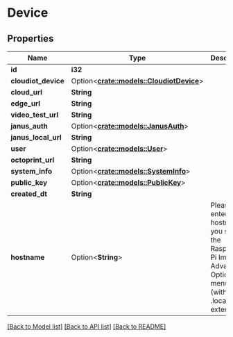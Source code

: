 # Device

## Properties

Name | Type | Description | Notes
------------ | ------------- | ------------- | -------------
**id** | **i32** |  | [readonly]
**cloudiot_device** | Option<[**crate::models::CloudiotDevice**](CloudiotDevice.md)> |  | [readonly]
**cloud_url** | **String** |  | [readonly]
**edge_url** | **String** |  | [readonly]
**video_test_url** | **String** |  | [readonly]
**janus_auth** | Option<[**crate::models::JanusAuth**](JanusAuth.md)> |  | [readonly]
**janus_local_url** | **String** |  | [readonly]
**user** | Option<[**crate::models::User**](User.md)> |  | [readonly]
**octoprint_url** | **String** |  | [readonly]
**system_info** | Option<[**crate::models::SystemInfo**](SystemInfo.md)> |  | [readonly]
**public_key** | Option<[**crate::models::PublicKey**](PublicKey.md)> |  | [readonly]
**created_dt** | **String** |  | [readonly]
**hostname** | Option<**String**> | Please enter the hostname you set in the Raspberry Pi Imager's Advanced Options menu (without .local extension) | [optional]

[[Back to Model list]](../README.md#documentation-for-models) [[Back to API list]](../README.md#documentation-for-api-endpoints) [[Back to README]](../README.md)


